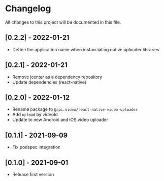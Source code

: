 # Changelog
All changes to this project will be documented in this file.

## [0.2.2] - 2022-01-21
- Define the application name when instanciating native uploader libraries
  
## [0.2.1] - 2022-01-21
- Remove jcenter as a dependency repository
- Update dependencies (react-native)

## [0.2.0] - 2022-01-12
- Rename package to `@api.video/react-native-video-uploader`
- Add `upload` by videoId
- Update to new Android and iOS video uploader

## [0.1.1] - 2021-09-09
- Fix podspec integration
  
## [0.1.0] - 2021-09-01
- Release first version

